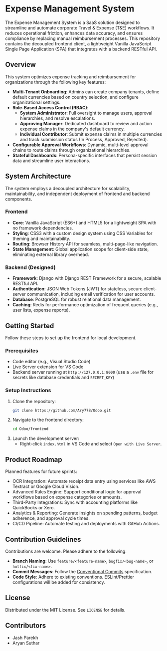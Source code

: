 # Expense Management System

The Expense Management System is a SaaS solution designed to streamline and automate corporate Travel & Expense (T&E) workflows. It reduces operational friction, enhances data accuracy, and ensures compliance by replacing manual reimbursement processes. This repository contains the decoupled frontend client, a lightweight Vanilla JavaScript Single Page Application (SPA) that integrates with a backend RESTful API.

## Overview

This system optimizes expense tracking and reimbursement for organizations through the following key features:

- **Multi-Tenant Onboarding**: Admins can create company tenants, define default currencies based on country selection, and configure organizational settings.
- **Role-Based Access Control (RBAC)**:
  - **System Administrator**: Full oversight to manage users, approval hierarchies, and resolve escalations.
  - **Approving Manager**: Dedicated dashboard to review and action expense claims in the company's default currency.
  - **Individual Contributor**: Submit expense claims in multiple currencies and track submission status (In Process, Approved, Rejected).
- **Configurable Approval Workflows**: Dynamic, multi-level approval chains to route claims through organizational hierarchies.
- **Stateful Dashboards**: Persona-specific interfaces that persist session data and streamline user interactions.

## System Architecture

The system employs a decoupled architecture for scalability, maintainability, and independent deployment of frontend and backend components.

### Frontend

- **Core**: Vanilla JavaScript (ES6+) and HTML5 for a lightweight SPA with no framework dependencies.
- **Styling**: CSS3 with a custom design system using CSS Variables for theming and maintainability.
- **Routing**: Browser History API for seamless, multi-page-like navigation.
- **State Management**: Global application scope for client-side state, eliminating external library overhead.

### Backend (Designed)

- **Framework**: Django with Django REST Framework for a secure, scalable RESTful API.
- **Authentication**: JSON Web Tokens (JWT) for stateless, secure client-server communication, including email verification for user accounts.
- **Database**: PostgreSQL for robust relational data management.
- **Caching**: Redis for performance optimization of frequent queries (e.g., user lists, expense reports).

## Getting Started

Follow these steps to set up the frontend for local development.

### Prerequisites

- Code editor (e.g., Visual Studio Code)
- Live Server extension for VS Code
- Backend server running at `http://127.0.0.1:8000` (use a `.env` file for secrets like database credentials and `SECRET_KEY`)

### Setup Instructions

1. Clone the repository:
   ```bash
   git clone https://github.com/Ary778/Odoo.git
   ```
2. Navigate to the frontend directory:
   ```bash
   cd Odoo/frontend
   ```
3. Launch the development server:
   - Right-click `index.html` in VS Code and select `Open with Live Server`.

## Product Roadmap

Planned features for future sprints:

- OCR Integration: Automate receipt data entry using services like AWS Textract or Google Cloud Vision.
- Advanced Rules Engine: Support conditional logic for approval workflows based on expense categories or amounts.
- Third-Party Integrations: Sync with accounting platforms like QuickBooks or Xero.
- Analytics & Reporting: Generate insights on spending patterns, budget adherence, and approval cycle times.
- CI/CD Pipeline: Automate testing and deployments with GitHub Actions.

## Contribution Guidelines

Contributions are welcome. Please adhere to the following:

- **Branch Naming**: Use `feature/<feature-name>`, `bugfix/<bug-name>`, or `hotfix/<fix-name>`.
- **Commit Messages**: Follow the [Conventional Commits](https://www.conventionalcommits.org/) specification.
- **Code Style**: Adhere to existing conventions. ESLint/Prettier configurations will be added for consistency.

## License

Distributed under the MIT License. See `LICENSE` for details.

## Contributors

- Jash Parekh
- Aryan Suthar
